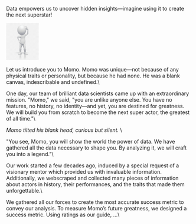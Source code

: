 Data empowers us to uncover hidden insights—imagine using it to create the next superstar!

<img src="assets/media/bonhomme.png" alt="bonhomme" style="height: 100px;">

Let us introduce you to Momo. Momo was unique—not because of any physical traits or personality, but because he had none. He was a blank canvas, indescribable and undefined.\\

One day, our team of brilliant data scientists came up with an extraordinary mission. "Momo," we said, "you are unlike anyone else. You have no features, no history, no identity—and yet, you are destined for greatness. We will build you from scratch to become the next super actor, the greatest of all time."\\

*Momo tilted his blank head, curious but silent.* \\

"You see, Momo, you will show the world the power of data. We have gathered all the data necessary to shape you. By analyzing it, we will craft you into a legend."\\

Our work started a few decades ago, induced by a special request of a visionary mentor which provided us with invaluable information. Additionally, we webscraped and collected many pieces of information about actors in history, their performances, and the traits that made them unforgettable.\\

We gathered all our forces to create the most accurate success metric to convey our analysis. To measure Momo’s future greatness, we designed a success metric. Using ratings as our guide, …\\

